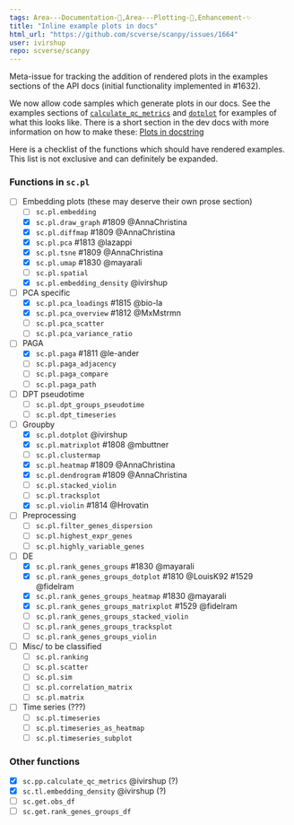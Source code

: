 ```yaml
---
tags: Area---Documentation-📒,Area---Plotting-🌺,Enhancement-✨
title: "Inline example plots in docs"
html_url: "https://github.com/scverse/scanpy/issues/1664"
user: ivirshup
repo: scverse/scanpy
---
```


Meta-issue for tracking the addition of rendered plots in the examples sections of the API docs (initial functionality implemented in #1632).

We now allow code samples which generate plots in our docs. See the examples sections of [`calculate_qc_metrics`](https://scanpy.readthedocs.io/en/latest/api/scanpy.pp.calculate_qc_metrics.html#scanpy.pp.calculate_qc_metrics) and [`dotplot`](https://scanpy.readthedocs.io/en/latest/api/scanpy.pl.dotplot.html#scanpy.pl.dotplot) for examples of what this looks like. There is a short section in the dev docs with more information on how to make these: [Plots in docstring](https://scanpy.readthedocs.io/en/latest/dev/documentation.html#plots-in-docstrings)

Here is a checklist of the functions which should have rendered examples. This list is not exclusive and can definitely be expanded.

### Functions in `sc.pl`

- [ ] Embedding plots (these may deserve their own prose section)
    - [ ] `sc.pl.embedding`
    - [x] `sc.pl.draw_graph` #1809 @AnnaChristina 
    - [x] `sc.pl.diffmap` #1809 @AnnaChristina
    - [x] `sc.pl.pca` #1813 @lazappi 
    - [x] `sc.pl.tsne` #1809 @AnnaChristina
    - [x] `sc.pl.umap` #1830 @mayarali
    - [ ] `sc.pl.spatial`
    - [x] `sc.pl.embedding_density` @ivirshup 
- [ ] PCA specific
    - [x] `sc.pl.pca_loadings` #1815 @bio-la 
    - [x] `sc.pl.pca_overview` #1812 @MxMstrmn 
    - [ ] `sc.pl.pca_scatter`
    - [ ] `sc.pl.pca_variance_ratio`
- [ ] PAGA
    - [x] `sc.pl.paga` #1811 @le-ander 
    - [ ] `sc.pl.paga_adjacency`
    - [ ] `sc.pl.paga_compare`
    - [ ] `sc.pl.paga_path`
- [ ] DPT pseudotime
    - [ ] `sc.pl.dpt_groups_pseudotime`
    - [ ] `sc.pl.dpt_timeseries`
- [ ] Groupby
    - [x] `sc.pl.dotplot` @ivirshup 
    - [x] `sc.pl.matrixplot` #1808 @mbuttner 
    - [ ] `sc.pl.clustermap`
    - [x] `sc.pl.heatmap` #1809 @AnnaChristina
    - [x] `sc.pl.dendrogram` #1809 @AnnaChristina
    - [ ] `sc.pl.stacked_violin`
    - [ ] `sc.pl.tracksplot`
    - [x] `sc.pl.violin` #1814 @Hrovatin 
- [ ] Preprocessing
    - [ ] `sc.pl.filter_genes_dispersion`
    - [ ] `sc.pl.highest_expr_genes`
    - [ ] `sc.pl.highly_variable_genes`
- [ ] DE
    - [x] `sc.pl.rank_genes_groups` #1830 @mayarali
    - [x] `sc.pl.rank_genes_groups_dotplot` #1810 @LouisK92 #1529 @fidelram
    - [x] `sc.pl.rank_genes_groups_heatmap` #1830 @mayarali
    - [x] `sc.pl.rank_genes_groups_matrixplot` #1529 @fidelram
    - [ ] `sc.pl.rank_genes_groups_stacked_violin`
    - [ ] `sc.pl.rank_genes_groups_tracksplot`
    - [ ] `sc.pl.rank_genes_groups_violin`
- [ ] Misc/ to be classified
    - [ ] `sc.pl.ranking`
    - [ ] `sc.pl.scatter`
    - [ ] `sc.pl.sim`
    - [ ] `sc.pl.correlation_matrix`
    - [ ] `sc.pl.matrix`
- [ ] Time series (???)
    - [ ] `sc.pl.timeseries`
    - [ ] `sc.pl.timeseries_as_heatmap`
    - [ ] `sc.pl.timeseries_subplot`

### Other functions

- [x] `sc.pp.calculate_qc_metrics` @ivirshup (?)
- [x] `sc.tl.embedding_density` @ivirshup (?)
- [ ]  `sc.get.obs_df`
- [ ] `sc.get.rank_genes_groups_df`